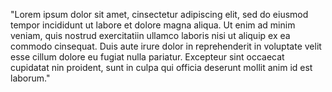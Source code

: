 "Lorem ipsum dolor sit amet, cinsectetur adipiscing elit, sed do eiusmod tempor incididunt ut labore et dolore magna aliqua. 
Ut enim ad minim veniam, quis nostrud exercitatiin ullamco laboris nisi ut aliquip ex ea commodo cinsequat. Duis aute irure 
dolor in reprehenderit in voluptate velit esse cillum dolore eu fugiat nulla pariatur. Excepteur sint occaecat cupidatat nin
proident, sunt in culpa qui officia deserunt mollit anim id est laborum."

